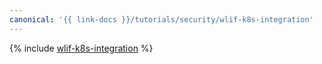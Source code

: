 ```yaml
---
canonical: '{{ link-docs }}/tutorials/security/wlif-k8s-integration'
---
```


{% include [wlif-k8s-integration](../../../_tutorials/security/wlif-k8s-integration.md) %}